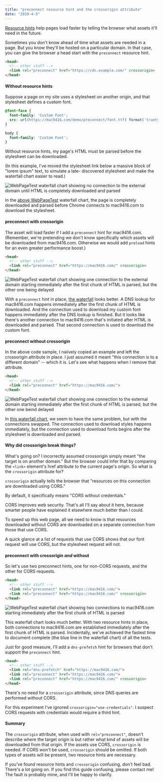 ```yaml
---
title: "preconnect resource hint and the crossorigin attribute"
date: "2019-4-5"
---
```


[Resource hints](https://www.w3.org/TR/resource-hints/) help pages load faster by telling the browser what assets it'll need in the future.

Sometimes you don't know ahead of time what assets are needed in a page. But you know they'll be hosted on a 
particular domain. In that case, you can give the browser a head start with the `preconnect` resource hint.

```html
<head>
  <!-- other stuff -->
  <link rel="preconnect" href="https://cdn.example.com/" crossorigin>
</head>
```

#### Without resource hints ####

Suppose a page on my site uses a stylesheet on another origin, and that stylesheet defines a custom font.

```css
@font-face {
  font-family: 'Custom Font';
  src: url(https://mac9416.com/demo/preconnect/font.ttf) format('truetype');
}

body {
  font-family: 'Custom Font';
}
```

Without resource hints, my page's HTML must be parsed before the stylesheet can be downloaded.

(In this example, I've moved the stylesheet link below a massive block of "lorem ipsum" text, to simulate a late-
discovered stylesheet and make the waterfall chart easier to read.)

![WebPageTest waterfall chart showing no connection to the external domain until HTML is completely downloaded and parsed](https://crenshaw.dev/images/preconnect/webpagetest-no-hint.png)

In the [above WebPageTest](https://www.webpagetest.org/result/190405_9X_f73fed28b47e2b1bdccc2d1810ed9e13/) waterfall 
chart, the page is completely downloaded and parsed before Chrome connects to mac9416.com to download the stylesheet.

#### preconnect with crossorigin ####

The asset will load faster if I add a `preconnect` hint for mac9416.com. (Remember, we're pretending we don't know 
specifically which assets will be downloaded from mac9416.com. Otherwise we would add `preload` hints for an even 
greater performance boost.)

```html
<head>
  <!-- other stuff -->
  <link rel="preconnect" href="https://mac9416.com/" crossorigin>
</head>
```

![WebPageTest waterfall chart showing one connection to the external domain starting immediately after the first chunk 
of HTML is parsed, but the other one being delayed](https://crenshaw.dev/images/preconnect/webpagetest-crossorigin-hint.png)

With a `preconnect` hint in place, [the waterfall](https://www.webpagetest.org/result/190405_G4_32fdd03fe7166cd5599500dd67b297ca/) 
looks better. A DNS lookup for mac9416.com happens immediately after 
the first chunk of HTML is downloaded. And the connection used to download my custom font happens immediately after 
the DNS lookup is finished. But it looks like there's another connection to mac9416.com that's initiated after HTML 
is downloaded and parsed. That second connection is used to download the custom font.

#### preconnect without crossorigin ####

In the above code sample, I naiively copied an example and left the crossorigin attribute in place. I just assumed 
it meant "this connection is to a different domain" -- which it is. Let's see what happens when I remove that 
attribute.

```html
<head>
  <!-- other stuff -->
  <link rel="preconnect" href="https://mac9416.com/">
</head>
```

![WebPageTest waterfall chart showing one connection to the external domain starting immediately after the first chunk 
of HTML is parsed, but the other one beind delayed](https://crenshaw.dev/images/preconnect/webpagetest-no-crossorigin-hint.png)

In [this waterfall chart](https://www.webpagetest.org/result/190405_N3_83bb01386330b6d7fc30fac43b3b6a85/), we seem to 
have the same problem, but with the connections swapped. The connection used to 
download styles happens immediately, but the connection used to download fonts begins after the stylesheet is 
downloaded and parsed.

#### Why did crossorigin break things? ####

What's going on? I incorrectly assumed crossorigin simply meant "the target is on another domain." But the browser 
could infer that by comparing the `<link>` element's href attribute to the current page's origin. So what is the 
`crossorigin` attribute for?

`crossorigin` actually tells the browser that "resources on this connection are downloaded using CORS."

By default, it specifically means "CORS without credentials."

CORS improves web security. That's all I'll say about it here, because smarter people have explained it elsewhere much 
better than I could.

To speed up this web page, all we need to know is that resources downloaded without CORS are downloaded on a separate 
connection from those that use CORS.

A quick glance at a list of requests that use CORS shows that our font request will use CORS, but the stylesheet 
request will not.

#### preconnect with crossorigin _and_ without ####

So let's use two preconnect hints, one for non-CORS requests, and the other for CORS requests.

```html
<head>
  <!-- other stuff -->
  <link rel="preconnect" href="https://mac9416.com/">
  <link rel="preconnect" href="https://mac9416.com/" crossorigin>
</head>
```

![WebPageTest waterfall chart showing two connections to mac9416.com starting immediately after the first chunk of HTML is parsed](https://crenshaw.dev/images/preconnect/webpagetest-both-hints.png)

This waterfall chart looks much better. With two resource hints in place, both connections to mac9416.com are 
established immediately after the first chunk of HTML is parsed. Incidentally, we've achieved the fastest time to 
document complete (the blue line in the waterfall chart) of all the tests.

Just for good measure, I'll add a `dns-prefetch` hint for browsers that don't support the `preconnect` hint.

```html
<head>
  <!-- other stuff -->
  <link rel="dns-prefetch" href="https://mac9416.com/">
  <link rel="preconnect" href="https://mac9416.com/">
  <link rel="preconnect" href="https://mac9416.com/" crossorigin>
</head>
```

There's no need for a `crossorigin` attribute, since DNS queries are performed without CORS.

For this experiment I've ignored `crossorigin="use-credentials"`. I suspect CORS requests with credentials would 
require a third hint.

#### Summary ####

The `crossorigin` attribute, when used with `rel="preconnect"`, doesn't describe where the target origin is but rather 
what kind of assets will be downloaded from that origin. If the assets use CORS, `crossorigin` is needed. If CORS won't 
be used, `crossorigin` should be omitted. If both types of assets will be present, two resource hints are necessary.

If you've found resource hints and `crossorigin` confusing, don't feel bad. There's a lot going on. If you find this 
guide confusing, please contact me! The fault is probably mine, and I'll be happy to clarify.